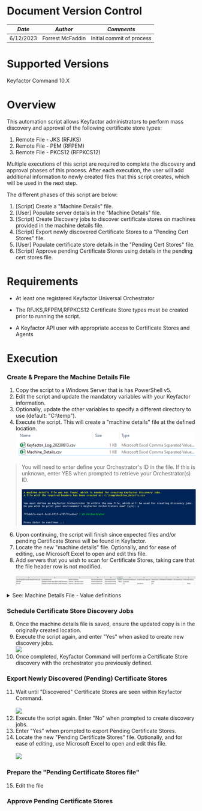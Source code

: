 # **Document Version Control**

| **_Date_** | **_Author_** | **_Comments_** |
|--|--|--|
| 6/12/2023 | Forrest McFaddin | Initial commit of process |

# **Supported Versions**

Keyfactor Command 10.X

# **Overview**
This automation script allows Keyfactor administrators to perform mass discovery and approval of the following certificate store types:
1. Remote File - JKS (RFJKS)
2. Remote File - PEM (RFPEM)
3. Remote File - PKCS12 (RFPKCS12)

Multiple executions of this script are required to complete the discovery and approval phases of this process. After each execution, the user will add additional information to newly created files that this script creates, which will be used in the next step.

The different phases of this script are below:

1. [Script]  Create a "Machine Details" file.
2. [User]    Populate server details in the "Machine Details" file.
2. [Script]  Create Discovery jobs to discover certificate stores on machines provided in the machine details file.
3. [Script]  Export newly discovered Certificate Stores to a "Pending Cert Stores" file.
4. [User]    Populate certificate store details in the "Pending Cert Stores" file.
5. [Script]  Approve pending Certificate Stores using details in the pending cert stores file.

# **Requirements**

* At least one registered Keyfactor Universal Orchestrator

* The RFJKS,RFPEM,RFPKCS12 Certificate Store types must be created prior to running the script.

* A Keyfactor API user with appropriate access to Certificate Stores and Agents

# **Execution**

### Create & Prepare the Machine Details File
1. Copy the script to a Windows Server that is has PowerShell v5.
2. Edit the script and update the mandatory variables with your Keyfactor information.
3. Optionally, update the other variables to specify a different directory to use (default: "C:\temp").
4. Execute the script. This will create a "machine details" file at the defined location.
![](images/KF-Approve-CertStores-MachineDetails.png)
>You will need to enter define your Orchestrator's ID in the file. If this is unknown, enter YES when prompted to retrieve your Orchestrator(s) ID.<br><br>
>![](images/KF-Approve-CertStores-OrchestratorID.png)
6. Upon continuing, the script will finish since expected files and/or pending Certificate Stores will be found in Keyfactor.
7. Locate the new "machine details" file. Optionally, and for ease of editing, use Microsoft Excel to open and edit this file.  <IMAGE>
8. Add servers that you wish to scan for Certificate Stores, taking care that the file header row is not modified.<br><br>
  ![](images/KF-Approve-CertStores-MachineDetails-Added.png)
  
<details><summary>See: Machine Details File - Value definitions</summary>
  
  
  #### Machine Details File - Details
  The acceptable values are:
  * **StoreType(RFJKS/RFPEM/RFPKCS12)**
     * (String) The type of Certificate Store to scan for: RFJKS, RFPEM, or RFPKCS12.
  * **OrchestratorID**
     * (GUID) The ID of the Keyfactor Orchestrator to perform discovery
  * **MachineName**
     * (String) The FQDN of the server to be scanned
  * **ServerUsername**
     * (String) The username of the account used for authenticating to the server, which has appropriate access.
  * **ServerPassword**
     * (String) The password of the account (above).
  * **UseSSL**
     * (Boolean) Whether SSL (WinRM HTTPS) will be used when connecting to the target sserver.
  * **DirectoriesToSearch**
     * (String) The filepath to start recursive scanning.
  * **DirectoriesToIgnore**
     * (String) Directory
  
  Additional information about Certificate Store Discovery can be found in the official Keyfactor Documentation here: [Keyfactor Certificate Store Discovery](https://software.keyfactor.com/Content/ReferenceGuide/Certificate%20Store%20Discovery.htm?Highlight=certificate%20store%20discovery "Keyfactor Certificate Store Discovery")
    
  </p>
  </details>
  
### Schedule Certificate Store Discovery Jobs
  8. Once the machine details file is saved, ensure the updated copy is in the originally created location.
  9. Execute the script again, and enter "Yes" when asked to create new discovery jobs. <br> ![](KF-Approve-CertStores-Discovery.png)
  10. Once completed, Keyfactor Command will perform a Certificate Store discovery with the orchestrator you previously defined.
  
### Export Newly Discovered (Pending) Certificate Stores
  11. Wait until "Discovered" Certificate Stores are seen within Keyfactor Command.<br><br>
  ![](images/)
  12. Execute the script again. Enter "No" when prompted to create discovery jobs.
  13. Enter "Yes" when prompted to export Pending Certificate Stores.
  14. Locate the new "Pending Certificate Stores" file. Optionally, and for ease of editing, use Microsoft Excel to open and edit this file.<br><br>
  ![](images/)

### Prepare the "Pending Certificate Stores file"
  15. Edit the file


### Approve Pending Certificate Stores
  
  
  
  
  
 
```
